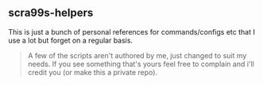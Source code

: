 ## scra99s-helpers
This is just a bunch of personal references for commands/configs etc that I use a lot but forget on a regular basis.
> A few of the scripts aren't authored by me, just changed to suit my needs.
If you see something that's yours feel free to complain and i'll credit you (or make this a private repo).
